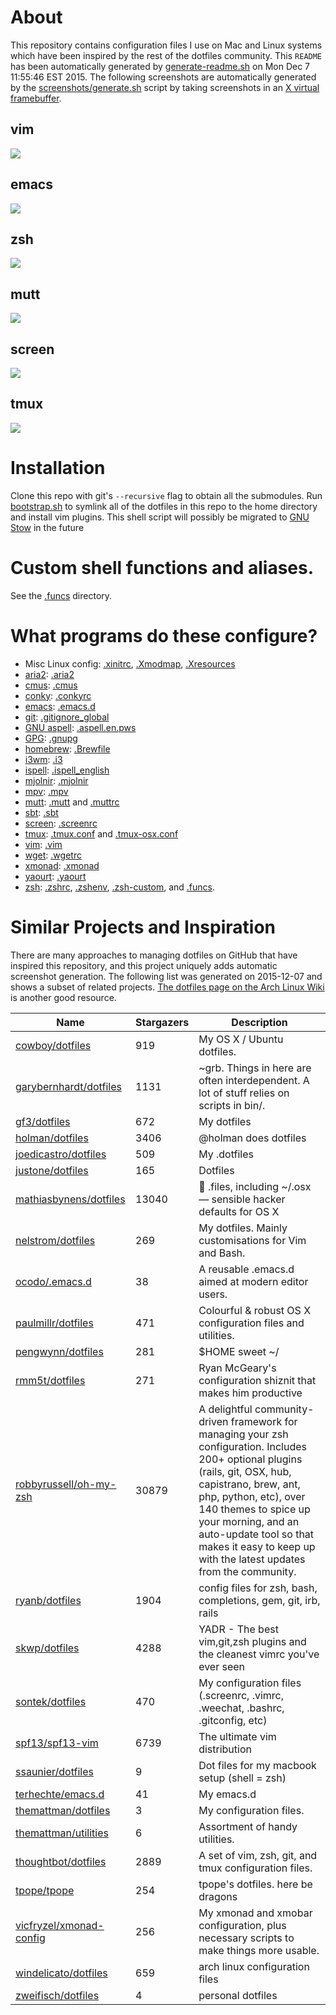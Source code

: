 <!--

This README is auto-generated with generate-readme.sh
Please add changes there.

-->




















# About
This repository contains configuration files I use on Mac and Linux systems
which have been inspired by the rest of the dotfiles community.
This `README` has been automatically generated by
[generate-readme.sh][generate-readme.sh] on Mon Dec  7 11:55:46 EST 2015.
The following screenshots are automatically generated by
the [screenshots/generate.sh][screenshot-gen] script
by taking screenshots in an [X virtual framebuffer][xvfb].

[screenshot-gen]: https://github.com/bamos/dotfiles/blob/master/screenshots/generate.sh
[xvfb]: http://www.x.org/archive/X11R7.7/doc/man/man1/Xvfb.1.xhtml
[generate-readme.sh]: https://github.com/bamos/dotfiles/blob/master/generate-readme.sh
## vim
![](https://raw.githubusercontent.com/bamos/dotfiles/master/screenshots/vim.png)
## emacs
![](https://raw.githubusercontent.com/bamos/dotfiles/master/screenshots/emacs.png)
## zsh
![](https://raw.githubusercontent.com/bamos/dotfiles/master/screenshots/zsh.png)
## mutt
![](https://raw.githubusercontent.com/bamos/dotfiles/master/screenshots/mutt.png)
## screen
![](https://raw.githubusercontent.com/bamos/dotfiles/master/screenshots/screen.png)
## tmux
![](https://raw.githubusercontent.com/bamos/dotfiles/master/screenshots/tmux.png)
# Installation

Clone this repo with git's `--recursive` flag to obtain all the submodules.
Run [bootstrap.sh][bootstrap.sh] to symlink all of the dotfiles in this repo
to the home directory and install vim plugins.
This shell script will possibly be migrated to [GNU Stow][stow] in the future

[bootstrap.sh]: https://github.com/bamos/dotfiles/blob/master/bootstrap.sh
[stow]: http://www.gnu.org/software/stow/


# Custom shell functions and aliases.
See the [.funcs][funcs] directory.

[funcs]: https://github.com/bamos/dotfiles/blob/master/.funcs

# What programs do these configure?
<!-- TODO: Make this easier to maintain. -->
+ Misc Linux config: [.xinitrc](/.xinitrc), [.Xmodmap](/.Xmodmap),
  [.Xresources](/.Xresources)
+ [aria2](https://github.com/tatsuhiro-t/aria2): [.aria2](/.aria2)
+ [cmus](https://cmus.github.io/): [.cmus](/.cmus)
+ [conky](https://wiki.archlinux.org/index.php/Conky): [.conkyrc](/.conkyrc)
+ [emacs](https://www.gnu.org/software/emacs/): [.emacs.d](/.emacs.d)
+ [git](https://git-scm.com/): [.gitignore_global](/.gitignore_global)
+ [GNU aspell](http://aspell.net): [.aspell.en.pws](/.aspell.en.pws)
+ [GPG](https://www.gnupg.org): [.gnupg](/.gnupg)
+ [homebrew](http://brew.sh/): [.Brewfile](/.Brewfile)
+ [i3wm](https://i3wm.org/): [.i3](/.i3)
+ [ispell](https://www.gnu.org/software/ispell/): [.ispell_english](/.ispell_english)
+ [mjolnir](https://github.com/sdegutis/mjolnir): [.mjolnir](/.mjolnir)
+ [mpv](http://mpv.io): [.mpv](/.mpv)
+ [mutt](http://www.mutt.org): [.mutt](/.mutt) and [.muttrc](/.muttrc)
+ [sbt](http://www.scala-sbt.org): [.sbt](/.sbt)
+ [screen](https://www.gnu.org/software/screen/): [.screenrc](/.screenrc)
+ [tmux](https://tmux.github.io/): [.tmux.conf](/.tmux.conf) and
  [.tmux-osx.conf](/.tmux-osx.conf)
+ [vim](http://www.vim.org/): [.vim](/.vim)
+ [wget](https://www.gnu.org/software/wget/): [.wgetrc](/.wgetrc)
+ [xmonad](http://xmonad.org): [.xmonad](/.xmonad)
+ [yaourt](https://github.com/archlinuxfr/yaourt): [.yaourt](/.yaourt)
+ [zsh](http://www.zsh.org): [.zshrc](/.zshrc), [.zshenv](/.zshenv),
  [.zsh-custom](/.zsh-custom), and [.funcs](/.funcs).

# Similar Projects and Inspiration
There are many approaches to managing dotfiles on GitHub
that have inspired this repository, and this project
uniquely adds automatic screenshot generation.
The following list was generated on 2015-12-07 and
shows a subset of related projects.
[The dotfiles page on the Arch Linux Wiki](https://wiki.archlinux.org/index.php/Dotfiles)
is another good resource.

Name | Stargazers | Description
----|----|----
[cowboy/dotfiles](https://github.com/cowboy/dotfiles) | 919 | My OS X / Ubuntu dotfiles.
[garybernhardt/dotfiles](https://github.com/garybernhardt/dotfiles) | 1131 | ~grb. Things in here are often interdependent. A lot of stuff relies on scripts in bin/.
[gf3/dotfiles](https://github.com/gf3/dotfiles) | 672 | My dotfiles
[holman/dotfiles](https://github.com/holman/dotfiles) | 3406 | @holman does dotfiles
[joedicastro/dotfiles](https://github.com/joedicastro/dotfiles) | 509 | My .dotfiles
[justone/dotfiles](https://github.com/justone/dotfiles) | 165 | Dotfiles
[mathiasbynens/dotfiles](https://github.com/mathiasbynens/dotfiles) | 13040 | :wrench: .files, including ~/.osx — sensible hacker defaults for OS X
[nelstrom/dotfiles](https://github.com/nelstrom/dotfiles) | 269 | My dotfiles. Mainly customisations for Vim and Bash.
[ocodo/.emacs.d](https://github.com/ocodo/.emacs.d) | 38 | A reusable .emacs.d aimed at modern editor users.
[paulmillr/dotfiles](https://github.com/paulmillr/dotfiles) | 471 | Colourful & robust OS X configuration files and utilities. 
[pengwynn/dotfiles](https://github.com/pengwynn/dotfiles) | 281 | $HOME sweet ~/
[rmm5t/dotfiles](https://github.com/rmm5t/dotfiles) | 271 | Ryan McGeary's configuration shiznit that makes him productive
[robbyrussell/oh-my-zsh](https://github.com/robbyrussell/oh-my-zsh) | 30879 | A delightful community-driven framework for managing your zsh configuration. Includes 200+ optional plugins (rails, git, OSX, hub, capistrano, brew, ant, php, python, etc), over 140 themes to spice up your morning, and an auto-update tool so that makes it easy to keep up with the latest updates from the community.
[ryanb/dotfiles](https://github.com/ryanb/dotfiles) | 1904 | config files for zsh, bash, completions, gem, git, irb, rails
[skwp/dotfiles](https://github.com/skwp/dotfiles) | 4288 | YADR - The best vim,git,zsh plugins and the cleanest vimrc you've ever seen
[sontek/dotfiles](https://github.com/sontek/dotfiles) | 470 | My configuration files (.screenrc, .vimrc, .weechat, .bashrc, .gitconfig, etc)
[spf13/spf13-vim](https://github.com/spf13/spf13-vim) | 6739 | The ultimate vim distribution
[ssaunier/dotfiles](https://github.com/ssaunier/dotfiles) | 9 | Dot files for my macbook setup (shell = zsh)
[terhechte/emacs.d](https://github.com/terhechte/emacs.d) | 41 | My emacs.d
[themattman/dotfiles](https://github.com/themattman/dotfiles) | 3 | My configuration files.
[themattman/utilities](https://github.com/themattman/utilities) | 6 | Assortment of handy utilities.
[thoughtbot/dotfiles](https://github.com/thoughtbot/dotfiles) | 2889 | A set of vim, zsh, git, and tmux configuration files.
[tpope/tpope](https://github.com/tpope/tpope) | 254 | tpope's dotfiles. here be dragons
[vicfryzel/xmonad-config](https://github.com/vicfryzel/xmonad-config) | 256 | My xmonad and xmobar configuration, plus necessary scripts to make things more usable.
[windelicato/dotfiles](https://github.com/windelicato/dotfiles) | 659 | arch linux configuration files
[zweifisch/dotfiles](https://github.com/zweifisch/dotfiles) | 4 | personal dotfiles
